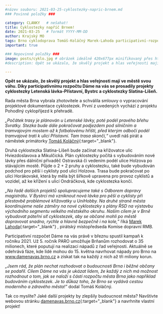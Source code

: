 ```yaml
---
#název souboru: 2021-03-25-cyklostezky-napric-brnem.md
### Povinné položky ###

category: CLANKY   # nešahat!
title: Cyklostezky napříč Brnem!
date: 2021-03-25   # formát YYYY-MM-DD
author: Krajský MO
tags: Brno cyklodoprava Tomáš-Koláčný Marek-Lahoda participativní-rozpočet # kategorie odděleny mezerami, např. volby zemědělství životní-prostředí piráti (viz https://jihomoravsky.pirati.cz/tags/)
important: true

### Nepovinné položky ###
image: posts/cyklo.jpg # obrázek ideálně 420x677px minifikovaný přes https://tinypng.com/
#description: Opět se ukázalo, že skvělý projekt a hlas veřejnosti mají ve městě svou váhu. Díky participativnímu rozpočtu Dáme na vás se prosadily projekty cyklostezky Letenská lávka-Přístavní, Bystrc a cyklostezky Slatina-Líšeň.

---
```

**Opět se ukázalo, že skvělý projekt a hlas veřejnosti mají ve městě svou váhu. Díky participativnímu rozpočtu Dáme na vás se prosadily projekty cyklostezky Letenská lávka-Přístavní, Bystrc a cyklostezky Slatina-Líšeň.**

Rada města Brna vybrala zhotovitele a schválila smlouvy o vypracování projektové dokumentace cyklostezek. První z uvedených vychází z projektu Pohodlný cyklopříjezd k přehradě.

*„Počátek trasy je plánován u Letenské lávky, poté podél pravého břehu Svratky. Stezka bude dále pokračovat podjezdem pod silničním a tramvajovým mostem až k fotbalovému hřišti, před kterým odbočí podél tramvajové trati k ulici Přístavní. Tam trasa skončí,“* uvedl náš pirát a náměstek primátorky [Tomáš Koláčný](https://jihomoravsky.pirati.cz/lide/tomas-kolacny/){:target="_blank"}.

Druhá cyklostezka Slatina-Líšeň bude začínat na křižovatce ulic Hviezdoslavova a Mikulčická. Plán cyklostezky počítá s vybudováním nové lávky přes dálniční přivaděč Ostravská či vedením podél ulice Holzova po stávajícím mostě. Půjde o 2 + 2 pruhy a cyklostezku, také bude vybudován podchod pro pěší i cyklisty pod ulicí Holzova. Trasa bude pokračovat po ulici Horákovské, která by měla být šířkově upravena pro provoz cyklistů a vozidel, až ke křížení s ulicí Ondráčková, kde cyklostezka končí.

*„Na řadě dalších projektů spolupracujeme také s Odborem dopravy magistrátu. V Bystrci má vzniknout nová lávka pro pěší a cyklisty při přestavbě problémové křižovatky u UniHobby. Na druhé straně města koordinujeme naše záměry na nové cyklostezky s plány ŘSD na výstavbu východního segmentu velkého městského okruhu. Naším cílem je v Brně vybudovat páteřní síť cyklostezek, aby se občané mohli po městě dopravovat snadno, rychle a hlavně bezpečně i na kole,”* říká [Marek Lahoda](https://jihomoravsky.pirati.cz/lide/marek-lahoda/){:target="_blank"} ,  pirátský místopředseda Komise dopravní RMB.

Participativní rozpočet Dáme na vás právě v březnu spustil kampaň k ročníku 2021. Už 5. ročník PARO umožňuje Brňanům rozhodovat o 35 milionech, které poputují na realizaci nápadů z řad veřejnosti. Aktuálně se odehrává fáze, kde lidé mohou do 15. května navrhovat nápady pro Brno na www.damenavas.brno.cz a získat tak na každý z nich až tři miliony korun.

*„Jsem rád, že plán nechat rozhodovat o budoucnosti Brna i běžné občany se podařil. Cílem Dáme na vás je ukázat lidem, že každý z nich má možnost rozhodnout o tom, jak se naloží s částí rozpočtu města Brna jako například budováním cyklostezek.  Je to důkaz toho, že Brno se vydává cestou moderního a zdravého města!”* dodal Tomáš Koláčný.

Tak co myslíte? Jaké další projekty by zlepšily budoucnost města? Navštivte webovou stránku [damenavas.brno.cz](https://damenavas.brno.cz){:target="_blank"} a navrhnite vlastní projekt!






